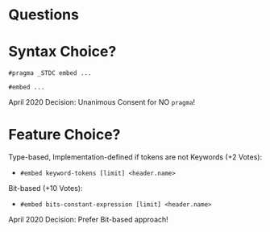 # Questions


# Syntax Choice?

`#pragma _STDC embed ...`

`#embed ...`

April 2020 Decision: Unanimous Consent for NO `pragma`!


# Feature Choice?

Type-based, Implementation-defined if tokens are not Keywords (+2 Votes):
- `#embed keyword-tokens [limit] <header.name>`

Bit-based (+10 Votes):
- `#embed bits-constant-expression [limit] <header.name>`

April 2020 Decision: Prefer Bit-based approach!

